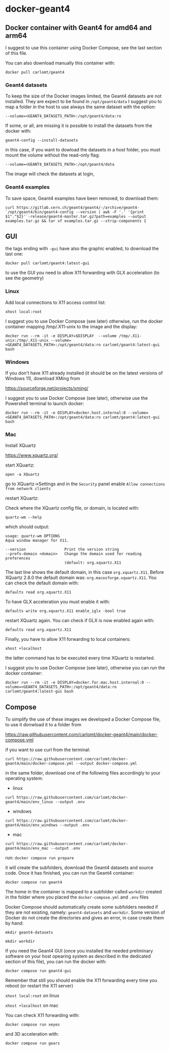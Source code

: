# docker-geant4

## Docker container with Geant4 for amd64 and arm64

I suggest to use this container using Docker Compose, see the last section of this file.

You can also download manually this container with:

`docker pull carlomt/geant4`

### Geant4 datasets

To keep the size of the Docker images limited, the Geant4 datasets are not installed. They are expect to be found in
`/opt/geant4/data`
I suggest you to map a folder in the host to use always the same dataset with the option:

`--volume=<GEANT4_DATASETS_PATH>:/opt/geant4/data:ro`

If some, or all, are missing it is possible to install the datasets from the docker with:

`geant4-config --install-datasets`

in this case, if you want to dowload the datasets in a host folder, you must mount the volume without the read-only flag:

`--volume=<GEANT4_DATASETS_PATH>:/opt/geant4/data`

The image will check the datasets at login, 

### Geant4 examples

To save space, Geant4 examples have been removed, to download them:

```curl https://gitlab.cern.ch/geant4/geant4/-/archive/geant4-`/opt/geant4/bin/geant4-config --version | awk -F '.' '{print $1"."$2}'`-release/geant4-master.tar.gz?path=examples --output examples.tar.gz && tar xf examples.tar.gz --strip-components 1```

## GUI

the tags ending with `-gui` have also the graphic enabled, to download the last one:

`docker pull carlomt/geant4:latest-gui`

to use the GUI you need to allow X11 forwarding with GLX acceleration (to see the geometry)

### Linux
Add local connections to X11 access control list:

`xhost local:root`

I suggest you to use Docker Compose (see later) otherwise, run the docker container mapping /tmp/.X11-unix to the image and the display:
```
docker run --rm -it -e DISPLAY=$DISPLAY  --volume /tmp/.X11-unix:/tmp/.X11-unix --volume=<GEANT4_DATASETS_PATH>:/opt/geant4/data:ro carlomt/geant4:latest-gui bash
```

### Windows
If you don't have X11 already installed (it should be on the latest versions of Windows 11), download XMing from

https://sourceforge.net/projects/xming/

I suggest you to use Docker Compose (see later), otherwise use the Powershell terminal to launch docker:
```
docker run --rm -it -e DISPLAY=docker.host.internal:0 --volume=<GEANT4_DATASETS_PATH>:/opt/geant4/data:ro carlomt/geant4:latest-gui bash
```

### Mac
Install XQuartz

https://www.xquartz.org/

start XQuartz:

`open -a XQuartz`

go to XQuartz->Settings and in the `Security` panel enable `Allow connections from network clients`

restart XQuartz:

Check where the XQuartz config file, or domain, is located with:

`quartz-wm --help`

which should output:
```
usage: quartz-wm OPTIONS
Aqua window manager for X11.

--version                 Print the version string
--prefs-domain <domain>   Change the domain used for reading preferences
                          (default: org.xquartz.X11
```
The last line shows the default domain, in this case `org.xquartz.X11`. Before XQuartz 2.8.0 the default domain was: `org.macosforge.xquartz.X11`.
You can check the default domain  with:
```
defaults read org.xquartz.X11
```
To have GLX acceleration you must enable it with:
```
defaults write org.xquartz.X11 enable_iglx -bool true
```
restart XQuartz again. You can check if GLX is now enabled again with:
```
defaults read org.xquartz.X11
```
Finally, you have to allow X11 forwarding to local containers:
```
xhost +localhost
```
the latter command has to be executed every time XQuartz is restarted.

I suggest you to use Docker Compose (see later), otherwise you can run the docker container:
```
docker run --rm -it -e DISPLAY=docker.for.mac.host.internal:0 --volume=<GEANT4_DATASETS_PATH>:/opt/geant4/data:ro carlomt/geant4:latest-gui bash
```

## Compose

To simplify the use of these images we developed a Docker Compose file, to use it donwload it to a folder from

https://raw.githubusercontent.com/carlomt/docker-geant4/main/docker-compose.yml

if you want to use curl from the terminal:
```
curl https://raw.githubusercontent.com/carlomt/docker-geant4/main/docker-compose.yml --output docker-compose.yml
```

in the same folder, download one of the following files accordingly to your operating system:

- linux
```
curl https://raw.githubusercontent.com/carlomt/docker-geant4/main/env_linux --output .env
```
- windows
```
curl https://raw.githubusercontent.com/carlomt/docker-geant4/main/env_windows --output .env
```
- mac
```
curl https://raw.githubusercontent.com/carlomt/docker-geant4/main/env_mac --output .env
```

run:
`docker compose run prepare`

it will create the subfolders, download the Geant4 datasets and source code. Once it has finished, you can run the Geant4 container:

`docker compose run geant4`

The home in the container is mapped to a subfolder called `workdir` created in the folder where you placed the `docker-compose.yml` and `.env` files

Docker Compose should automatically create some subfolders needed if they are not existing, namely: `geant4-datasets` and `workdir`. Some version of Docker do not create the directories and gives an error, in case create them by hand:

`mkdir geant4-datasets`

`mkdir workdir`

If you need the Geant4 GUI (once you installed the needed preliminary software on your host opearing system as described in the dedicated section of this file), you can run the docker with:

`docker compose run geant4-gui`

Remember that still you should enable the X11 forwarding every time you reboot (or restart the X11 server)

`xhost local:root` on linux

`xhost +localhost` on mac

You can check X11 forwarding with:

`docker compose run xeyes`

and 3D acceleration with:

`docker compose run gears`

